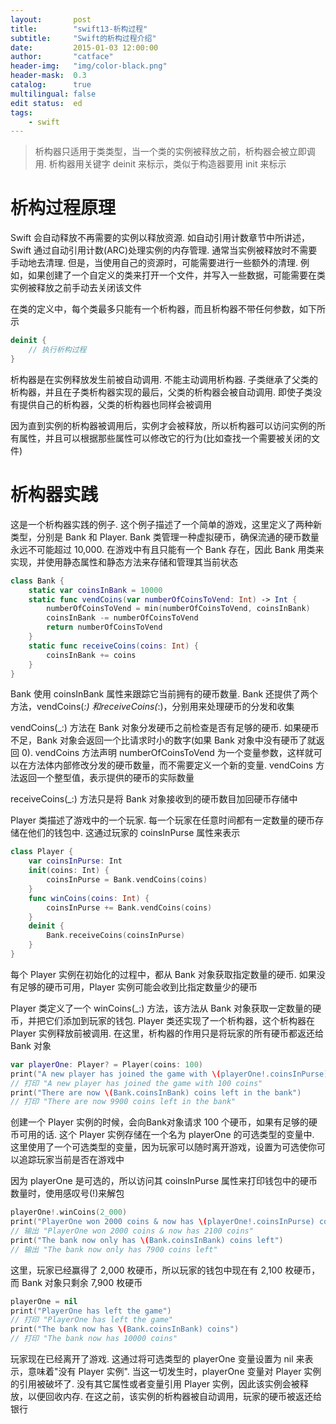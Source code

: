 ```yaml
---
layout:       post
title:        "swift13-析构过程"
subtitle:     "Swift的析构过程介绍"
date:         2015-01-03 12:00:00
author:       "catface"
header-img:   "img/color-black.png"
header-mask:  0.3
catalog:      true
multilingual: false
edit status:  ed
tags:
    - swift
---
```


>析构器只适用于类类型，当一个类的实例被释放之前，析构器会被立即调用. 析构器用关键字 deinit 来标示，类似于构造器要用 init 来标示

# 析构过程原理

Swift 会自动释放不再需要的实例以释放资源. 如自动引用计数章节中所讲述，Swift 通过自动引用计数(ARC)处理实例的内存管理. 通常当实例被释放时不需要手动地去清理. 但是，当使用自己的资源时，可能需要进行一些额外的清理. 例如，如果创建了一个自定义的类来打开一个文件，并写入一些数据，可能需要在类实例被释放之前手动去关闭该文件

在类的定义中，每个类最多只能有一个析构器，而且析构器不带任何参数，如下所示

``` swift
deinit {
    // 执行析构过程
}
```

析构器是在实例释放发生前被自动调用. 不能主动调用析构器. 子类继承了父类的析构器，并且在子类析构器实现的最后，父类的析构器会被自动调用. 即使子类没有提供自己的析构器，父类的析构器也同样会被调用

因为直到实例的析构器被调用后，实例才会被释放，所以析构器可以访问实例的所有属性，并且可以根据那些属性可以修改它的行为(比如查找一个需要被关闭的文件)

# 析构器实践

这是一个析构器实践的例子. 这个例子描述了一个简单的游戏，这里定义了两种新类型，分别是 Bank 和 Player. Bank 类管理一种虚拟硬币，确保流通的硬币数量永远不可能超过 10,000. 在游戏中有且只能有一个 Bank 存在，因此 Bank 用类来实现，并使用静态属性和静态方法来存储和管理其当前状态
	
``` swift
class Bank {
    static var coinsInBank = 10000
    static func vendCoins(var numberOfCoinsToVend: Int) -> Int {
        numberOfCoinsToVend = min(numberOfCoinsToVend, coinsInBank)
        coinsInBank -= numberOfCoinsToVend
        return numberOfCoinsToVend
    }
    static func receiveCoins(coins: Int) {
        coinsInBank += coins
    }
}
```

Bank 使用 coinsInBank 属性来跟踪它当前拥有的硬币数量. Bank 还提供了两个方法，vendCoins(_:) 和receiveCoins(_:)，分别用来处理硬币的分发和收集

vendCoins(_:) 方法在 Bank 对象分发硬币之前检查是否有足够的硬币. 如果硬币不足，Bank 对象会返回一个比请求时小的数字(如果 Bank 对象中没有硬币了就返回 0). vendCoins 方法声明 numberOfCoinsToVend 为一个变量参数，这样就可以在方法体内部修改分发的硬币数量，而不需要定义一个新的变量. vendCoins 方法返回一个整型值，表示提供的硬币的实际数量

receiveCoins(_:) 方法只是将 Bank 对象接收到的硬币数目加回硬币存储中

Player 类描述了游戏中的一个玩家. 每一个玩家在任意时间都有一定数量的硬币存储在他们的钱包中. 这通过玩家的 coinsInPurse 属性来表示

``` swift
class Player {
    var coinsInPurse: Int
    init(coins: Int) {
        coinsInPurse = Bank.vendCoins(coins)
    }
    func winCoins(coins: Int) {
        coinsInPurse += Bank.vendCoins(coins)
    }
    deinit {
        Bank.receiveCoins(coinsInPurse)
    }
}
```

每个 Player 实例在初始化的过程中，都从 Bank 对象获取指定数量的硬币. 如果没有足够的硬币可用，Player 实例可能会收到比指定数量少的硬币

Player 类定义了一个 winCoins(_:) 方法，该方法从 Bank 对象获取一定数量的硬币，并把它们添加到玩家的钱包. Player 类还实现了一个析构器，这个析构器在 Player 实例释放前被调用. 在这里，析构器的作用只是将玩家的所有硬币都返还给 Bank 对象
	
``` swift
var playerOne: Player? = Player(coins: 100)
print("A new player has joined the game with \(playerOne!.coinsInPurse) coins")
// 打印 "A new player has joined the game with 100 coins"
print("There are now \(Bank.coinsInBank) coins left in the bank")
// 打印 "There are now 9900 coins left in the bank"
```

创建一个 Player 实例的时候，会向Bank对象请求 100 个硬币，如果有足够的硬币可用的话. 这个 Player 实例存储在一个名为 playerOne 的可选类型的变量中. 这里使用了一个可选类型的变量，因为玩家可以随时离开游戏，设置为可选使你可以追踪玩家当前是否在游戏中

因为 playerOne 是可选的，所以访问其 coinsInPurse 属性来打印钱包中的硬币数量时，使用感叹号(!)来解包
	
``` swift
playerOne!.winCoins(2_000)
print("PlayerOne won 2000 coins & now has \(playerOne!.coinsInPurse) coins")
// 输出 "PlayerOne won 2000 coins & now has 2100 coins"
print("The bank now only has \(Bank.coinsInBank) coins left")
// 输出 "The bank now only has 7900 coins left"
```

这里，玩家已经赢得了 2,000 枚硬币，所以玩家的钱包中现在有 2,100 枚硬币，而 Bank 对象只剩余 7,900 枚硬币

``` swift
playerOne = nil
print("PlayerOne has left the game")
// 打印 "PlayerOne has left the game"
print("The bank now has \(Bank.coinsInBank) coins")
// 打印 "The bank now has 10000 coins"
```

玩家现在已经离开了游戏. 这通过将可选类型的 playerOne 变量设置为 nil 来表示，意味着"没有 Player 实例". 当这一切发生时，playerOne 变量对 Player 实例的引用被破坏了. 没有其它属性或者变量引用 Player 实例，因此该实例会被释放，以便回收内存. 在这之前，该实例的析构器被自动调用，玩家的硬币被返还给银行